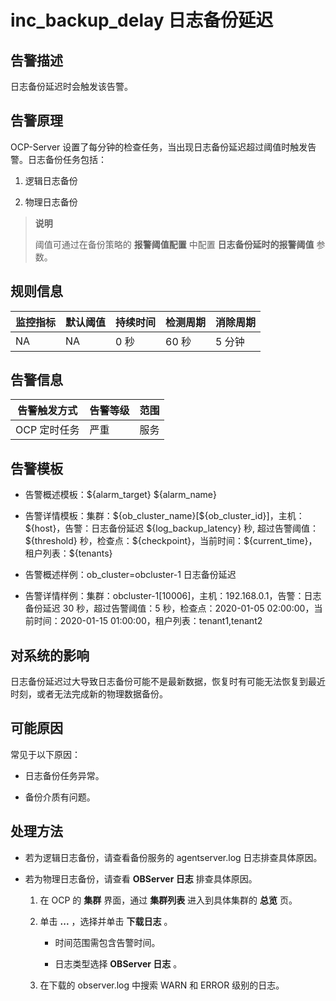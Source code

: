 inc_backup_delay 日志备份延迟
============================================

**告警描述**
-----------------------------

日志备份延迟时会触发该告警。

告警原理
-------------------------

OCP-Server 设置了每分钟的检查任务，当出现日志备份延迟超过阈值时触发告警。日志备份任务包括：

1. 逻辑日志备份

2. 物理日志备份

> **说明**
>
> 阈值可通过在备份策略的 **报警阈值配置** 中配置 **日志备份延时的报警阈值** 参数。

**规则信息**
-----------------------------

| 监控指标 | 默认阈值 | 持续时间 | 检测周期 | 消除周期 |
|------|------|------|------|------|
| NA   | NA   | 0 秒  | 60 秒 | 5 分钟 |

**告警信息**
-----------------------------

|  告警触发方式  | 告警等级 | 范围 |
|----------|------|----|
| OCP 定时任务 | 严重   | 服务 |

**告警模板**
-----------------------------

* 告警概述模板：\${alarm_target} \${alarm_name}

* 告警详情模板：集群：\${ob_cluster_name}[\${ob_cluster_id}]，主机：\${host}，告警：日志备份延迟 \${log_backup_latency} 秒, 超过告警阈值：\${threshold} 秒，检查点：\${checkpoint}，当前时间：\${current_time}，租户列表：\${tenants}

* 告警概述样例：ob_cluster=obcluster-1 日志备份延迟

* 告警详情样例：集群：obcluster-1[10006]，主机：192.168.0.1，告警：日志备份延迟 30 秒，超过告警阈值：5 秒，检查点：2020-01-05 02:00:00，当前时间：2020-01-15 01:00:00，租户列表：tenant1,tenant2

**对系统的影响**
-------------------------------

日志备份延迟过大导致日志备份可能不是最新数据，恢复时有可能无法恢复到最近时刻，或者无法完成新的物理数据备份。

**可能原因**
-----------------------------

常见于以下原因：

* 日志备份任务异常。

* 备份介质有问题。

**处理方法**
-----------------------------

* 若为逻辑日志备份，请查看备份服务的 agentserver.log 日志排查具体原因。

* 若为物理日志备份，请查看 **OBServer 日志** 排查具体原因。

  1. 在 OCP 的 **集群** 界面，通过 **集群列表** 进入到具体集群的 **总览** 页。

  2. 单击 **...** ，选择并单击 **下载日志** 。

     * 时间范围需包含告警时间。

     * 日志类型选择 **OBServer 日志** 。

  3. 在下载的 observer.log 中搜索 WARN 和 ERROR 级别的日志。
